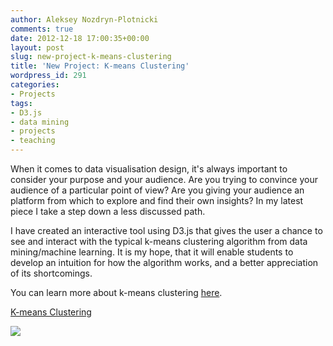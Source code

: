 ```yaml
---
author: Aleksey Nozdryn-Plotnicki
comments: true
date: 2012-12-18 17:00:35+00:00
layout: post
slug: new-project-k-means-clustering
title: 'New Project: K-means Clustering'
wordpress_id: 291
categories:
- Projects
tags:
- D3.js
- data mining
- projects
- teaching
---
```


When it comes to data visualisation design, it's always important to consider your purpose and your audience. Are you trying to convince your audience of a particular point of view? Are you giving your audience an platform from which to explore and find their own insights? In my latest piece I take a step down a less discussed path.





I have created an interactive tool using D3.js that gives the user a chance to see and interact with the typical k-means clustering algorithm from data mining/machine learning. It is my hope, that it will enable students to develop an intuition for how the algorithm works, and a better appreciation of its shortcomings.





You can learn more about k-means clustering [here](http://en.wikipedia.org/wiki/K-means_clustering).



[K-means Clustering](http://alekseynp.github.io/portfolio/k-means.html)  

[![](http://alekseynp.github.io/wp-content/uploads/2012/12/kmeans.png)](http://alekseynp.github.io/portfolio/k-means.html)
